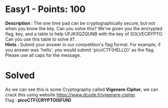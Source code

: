# Easy1 - Points: 100
<b>Description : </b>The one time pad can be cryptographically secure, but not when you know the key. Can you solve this? We've given you the encrypted flag, key, and a table to help UFJKXQZQUNB with the key of SOLVECRYPTO. Can you use this table to solve it?.<br>
<b>Hints : </b>Submit your answer in our competition's flag format. For example, if you answer was 'hello', you would submit 'picoCTF{HELLO}' as the flag. Please use all caps for the message.
# Solved
As we can see this is some Cryptography called <b>Vigenere Cipher</b>, we can crack this using website https://www.dcode.fr/vigenere-cipher<br>
Flag : <b>picoCTF{CRYPTOISFUN}</b>
